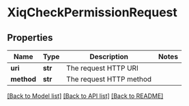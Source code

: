 # XiqCheckPermissionRequest

## Properties
Name | Type | Description | Notes
------------ | ------------- | ------------- | -------------
**uri** | **str** | The request HTTP URI | 
**method** | **str** | The request HTTP method | 

[[Back to Model list]](../README.md#documentation-for-models) [[Back to API list]](../README.md#documentation-for-api-endpoints) [[Back to README]](../README.md)



